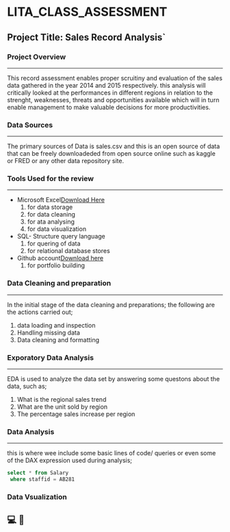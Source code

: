 # LITA_CLASS_ASSESSMENT

## Project Title: Sales Record Analysis`


### Project Overview
---
This record assessment enables proper scruitiny and evaluation of the sales data gathered in the year 2014 and 2015 respectively.
this analysis will critically looked at the  performances in different regions in relation to the strenght, weaknesses, threats and opportunities available which will in turn enable management to make valuable decisions for more productivities. 

### Data Sources
---
The primary sources of Data is sales.csv and this is an open source of data that can be freely downloadeded from open source online such as kaggle or FRED or any other  data repository site.

### Tools Used for the review
---
- Microsoft Excel[Download Here](https://www.microsoft.com)
   1. for data storage
   2. for data cleaning
   3. for ata analysing
   4. for data visualization
- SQL- Structure query language
   1.  for quering of data
   2. for relational database stores 
- Github account[Download here](https://www.github.com)
   1. for portfolio building

### Data Cleaning and preparation
---
In the initial stage of the data cleaning and preparations; the following are the actions carried out;
  1. data loading and inspection
  2. Handling missing data
  3. Data cleaning and formatting

### Exporatory Data Analysis
---
 EDA is used to analyze the data set by answering some questons about the data, such as;
  1. What is the regional sales trend
  2. What are the unit sold by region
  3. The percentage sales increase per region

### Data Analysis
---
 this is where wee include some basic lines of code/ queries or even some of the DAX expression used during analysis;


~~~SQL
select * from Salary
 where staffid = AB281
~~~


### Data Vsualization


💻
🥉
---




 

